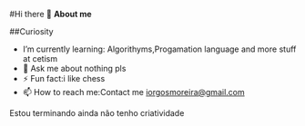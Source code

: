 #Hi there 👋
**About me**


##Curiosity
- I’m currently learning: Algorithyms,Progamation language and more stuff at cetism
- 💬 Ask me about nothing pls
- ⚡ Fun fact:i like chess
- 📫 How to reach me:Contact me iorgosmoreira@gmail.com

Estou terminando ainda não tenho criatividade